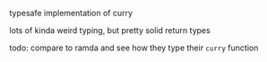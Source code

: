 typesafe implementation of curry

lots of kinda weird typing, but pretty solid return types

todo: compare to ramda and see how they type their `curry` function
